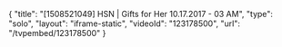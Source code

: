 {
    "title": "[1508521049] HSN | Gifts for Her 10.17.2017 - 03 AM",
    "type": "solo",
    "layout": "iframe-static",
    "videoId": "123178500",
    "url": "\/tvpembed\/123178500"
}